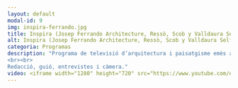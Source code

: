 ```yaml
---
layout: default
modal-id: 9
img: inspira-ferrando.jpg
title: Inspira (Josep Ferrando Architecture, Ressò, Scob y Valldaura Self-sufficient Labs)
alt: Inspira (Josep Ferrando Architecture, Ressò, Scob y Valldaura Self-sufficient Labs)
categoria: Programas
description: "Programa de televisió d’arquitectura i paisatgisme emès a La2 Catalunya.
<br><br>
Redacció, guió, entrevistes i càmera."
video: <iframe width="1280" height="720" src="https://www.youtube.com/embed/vWfXtTmeOHA" title="YouTube video player" frameborder="0" allow="accelerometer; autoplay; clipboard-write; encrypted-media; gyroscope; picture-in-picture" allowfullscreen></iframe>
---
```

